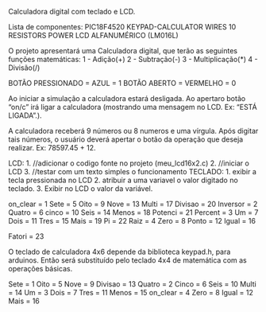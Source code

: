 Calculadora digital com teclado e LCD.

Lista de componentes:
PIC18F4520
KEYPAD-CALCULATOR
WIRES
10 RESISTORS
POWER
LCD ALFANUMÉRICO (LM016L)


O projeto apresentará uma Calculadora digital, que terão as seguintes funções matemáticas:
1 - Adição(+)
2 - Subtração(-)
3 - Multiplicação(*)
4 - Divisão(/)

BOTÃO PRESSIONADO = AZUL = 1
BOTÃO ABERTO = VERMELHO = 0

Ao iniciar a simulação a calculadora estará desligada. Ao apertaro botão “on/c” irá ligar a calculadora (mostrando uma mensagem no LCD. Ex: “ESTÁ LIGADA”.).

A calculadora receberá 9 números ou 8 numeros e uma vírgula. Após digitar tais números, o usuário deverá apertar o botão da operação que deseja realizar.
Ex: 78597.45 + 12.

LCD:
    1. //adicionar o codigo fonte no projeto (meu_lcd16x2.c)
    2. //iniciar o LCD
    3. //testar com um texto simples o funcionamento
TECLADO:
    1. exibir a tecla pressionada no LCD
    2. atribuir a uma variavel o valor digitado no teclado.
    3. Exibir no LCD o valor da variável.

on_clear = 1
Sete = 5
Oito = 9
Nove = 13
Multi = 17
Divisao = 20
Inversor = 2
Quatro = 6
cinco = 10
Seis = 14
Menos = 18
Potenci = 21
Percent = 3
Um = 7
Dois = 11
Tres = 15
Mais = 19
Pi = 22
Raiz = 4
Zero = 8
Ponto = 12
Igual = 16

Fatori = 23


O teclado de calculadora 4x6 depende da biblioteca keypad.h, para arduinos. Então será substituído pelo teclado 4x4 de matemática com as operações básicas.

Sete = 1
Oito = 5
Nove = 9
Divisao = 13
Quatro = 2
Cinco = 6
Seis = 10
Multi = 14
Um = 3
Dois = 7
Tres = 11
Menos = 15
on_clear = 4
Zero = 8
Igual = 12
Mais = 16

